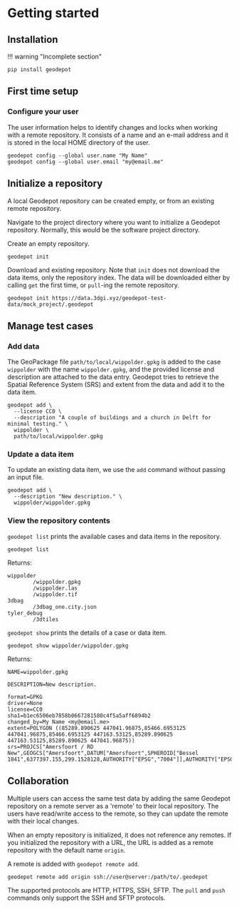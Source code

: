 # Getting started

## Installation

!!! warning "Incomplete section"

```shell
pip install geodepot
```

## First time setup

### Configure your user

The user information helps to identify changes and locks when working with a remote repository.
It consists of a name and an e-mail address and it is stored in the local HOME directory of the user.

```shell
geodepot config --global user.name "My Name"
geodepot config --global user.email "my@email.me"
```

## Initialize a repository

A local Geodepot repository can be created empty, or from an existing remote repository.

Navigate to the project directory where you want to initialize a Geodepot repository.
Normally, this would be the software project directory.

Create an empty repository.

```shell
geodepot init
```

Download and existing repository.
Note that `init` does not download the data items, only the repository index.
The data will be downloaded either by calling `get` the first time, or `pull`-ing the remote repository.

```shell
geodepot init https://data.3dgi.xyz/geodepot-test-data/mock_project/.geodepot
```

## Manage test cases

### Add data

The GeoPackage file `path/to/local/wippolder.gpkg` is added to the case `wippolder` with the name `wippolder.gpkg`, and the provided license and description are attached to the data entry.
Geodepot tries to retrieve the Spatial Reference System (SRS) and extent from the data and add it to the data item.

```shell
geodepot add \
  --license CC0 \
  --description "A couple of buildings and a church in Delft for minimal testing." \
  wippolder \
  path/to/local/wippolder.gpkg
```

### Update a data item

To update an existing data item, we use the `add` command without passing an input file.

```shell
geodepot add \
  --description "New description." \
  wippolder/wippolder.gpkg
```

### View the repository contents

`geodepot list` prints the available cases and data items in the repository.

```shell
geodepot list
```

Returns:

```shell
wippolder
        /wippolder.gpkg
        /wippolder.las
        /wippolder.tif
3dbag
        /3dbag_one.city.json
tyler_debug
        /3dtiles
```

`geodepot show` prints the details of a case or data item.

```shell
geodepot show wippolder/wippolder.gpkg
```

Returns:

```shell
NAME=wippolder.gpkg

DESCRIPTION=New description.

format=GPKG
driver=None
license=CC0
sha1=b1ec6506eb7858b0667281580c4f5a5aff6894b2
changed_by=My Name <my@email.me>
extent=POLYGON ((85289.890625 447041.96875,85466.6953125 447041.96875,85466.6953125 447163.53125,85289.890625 447163.53125,85289.890625 447041.96875))
srs=PROJCS["Amersfoort / RD New",GEOGCS["Amersfoort",DATUM["Amersfoort",SPHEROID["Bessel 1841",6377397.155,299.1528128,AUTHORITY["EPSG","7004"]],AUTHORITY["EPSG","6289"]],PRIMEM["Greenwich",0,AUTHORITY["EPSG","8901"]],UNIT["degree",0.0174532925199433,AUTHORITY["EPSG","9122"]],AUTHORITY["EPSG","4289"]],PROJECTION["Oblique_Stereographic"],PARAMETER["latitude_of_origin",52.1561605555556],PARAMETER["central_meridian",5.38763888888889],PARAMETER["scale_factor",0.9999079],PARAMETER["false_easting",155000],PARAMETER["false_northing",463000],UNIT["metre",1,AUTHORITY["EPSG","9001"]],AXIS["Easting",EAST],AXIS["Northing",NORTH],AUTHORITY["EPSG","28992"]]
```

## Collaboration

Multiple users can access the same test data by adding the same Geodepot repository on a remote server as a 'remote' to their local repository.
The users have read/write access to the remote, so they can update the remote with their local changes.

When an empty repository is initialized, it does not reference any remotes.
If you initialized the repository with a URL, the URL is added as a remote repository with the default name `origin`.

A remote is added with `geodepot remote add`.

```shell
geodepot remote add origin ssh://user@server:/path/to/.geodepot
```

The supported protocols are HTTP, HTTPS, SSH, SFTP. 
The `pull` and `push` commands only support the SSH and SFTP protocols.

